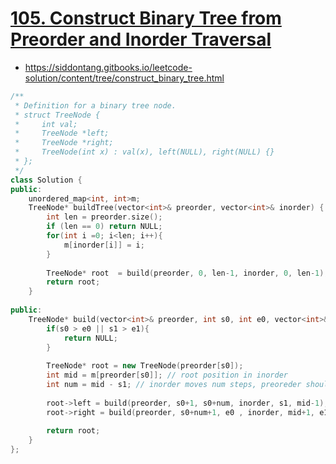 # [105. Construct Binary Tree from Preorder and Inorder Traversal](https://leetcode.com/problems/construct-binary-tree-from-preorder-and-inorder-traversal/?tab=Solutions)
*  https://siddontang.gitbooks.io/leetcode-solution/content/tree/construct_binary_tree.html

```C++
/**
 * Definition for a binary tree node.
 * struct TreeNode {
 *     int val;
 *     TreeNode *left;
 *     TreeNode *right;
 *     TreeNode(int x) : val(x), left(NULL), right(NULL) {}
 * };
 */
class Solution {
public:
    unordered_map<int, int>m;
    TreeNode* buildTree(vector<int>& preorder, vector<int>& inorder) {
        int len = preorder.size();
        if (len == 0) return NULL;
        for(int i =0; i<len; i++){
            m[inorder[i]] = i;
        }
        
        TreeNode* root  = build(preorder, 0, len-1, inorder, 0, len-1);
        return root;
    }
    
public:
    TreeNode* build(vector<int>& preorder, int s0, int e0, vector<int>& inorder, int s1, int e1){
        if(s0 > e0 || s1 > e1){
            return NULL;
        }
        
        TreeNode* root = new TreeNode(preorder[s0]);
        int mid = m[preorder[s0]]; // root position in inorder
        int num = mid - s1; // inorder moves num steps, preoreder should move the same
        
        root->left = build(preorder, s0+1, s0+num, inorder, s1, mid-1);
        root->right = build(preorder, s0+num+1, e0 , inorder, mid+1, e1);
        
        return root;
    }
};
```
